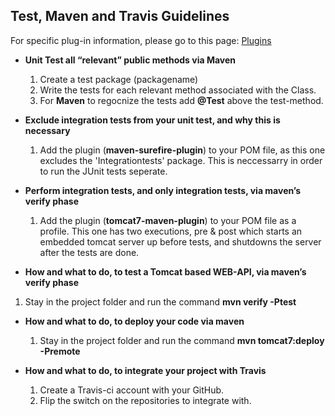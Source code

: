
## Test, Maven and Travis Guidelines

For specific plug-in information, please go to this page: [Plugins](tek.md)

* **Unit Test all “relevant” public methods via Maven**

  1. Create a test package (packagename)
  2. Write the tests for each relevant method associated with the Class.
  3. For **Maven** to regocnize the tests add **@Test** above the test-method.

* **Exclude integration tests from your unit test, and why this is necessary**

  1. Add the plugin (**maven-surefire-plugin**) to your POM file, as this one excludes the 'Integrationtests' package.
  This is neccessarry in order to run the JUnit tests seperate.

* **Perform integration tests, and only integration tests, via maven’s verify phase**

  1. Add the plugin (**tomcat7-maven-plugin**) to your POM file as a profile. This one has two executions, pre & post which starts an         embedded tomcat server up before tests, and shutdowns the server after the tests are done.

*  **How and what to do, to test a Tomcat based WEB-API, via maven’s verify phase**

  1. Stay in the project folder and run the command **mvn verify -Ptest**

* **How and what to do, to deploy your code via maven**

   1. Stay in the project folder and run the command **mvn tomcat7:deploy -Premote**

* **How and what to do, to integrate your project with Travis**

  1. Create a Travis-ci account with your GitHub. 
  2. Flip the switch on the repositories to integrate with.


